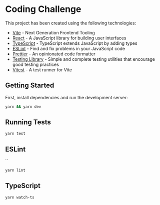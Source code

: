 # Coding Challenge

This project has been created using the following technologies:

- [Vite](https://vitejs.dev/) - Next Generation Frontend Tooling
- [React](https://reactjs.org/) - A JavaScript library for building user interfaces
- [TypeScript](https://www.typescriptlang.org/) - TypeScript extends JavaScript by adding types
- [ESLint](https://eslint.org/) - Find and fix problems in your JavaScript code
- [Prettier](https://prettier.io/) - An opinionated code formatter
- [Testing Library](https://testing-library.com/) - Simple and complete testing utilities that encourage good testing practices
- [Vitest](https://vitest.dev/guide/) - A test runner for Vite

## Getting Started

First, install dependencies and run the development server:

```bash
yarn && yarn dev
```

## Running Tests

```bash
yarn test
```

## ESLint

``

```bash
yarn lint
```

## TypeScript

```bash
yarn watch-ts
```
